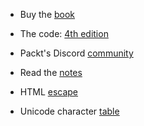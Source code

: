 - Buy the [book](https://rwd.education/#buy)
- The code: [4th edition](https://github.com/benfrain/rwd4/archive/refs/heads/master.zip)
- Packt's Discord [community](https://discord.com/invite/ETZTPmrQFX)


- Read the [notes](https://costineest.github.io/rwd)


- HTML [escape](https://www.freeformatter.com/html-escape.html)
- Unicode character [table](https://unicode-table.com/en)
